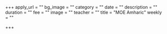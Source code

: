 +++
apply_url = ""
bg_image = ""
category = ""
date = ""
description = ""
duration = ""
fee = ""
image = ""
teacher = ""
title = "MOE Amharic"
weekly = ""

+++
